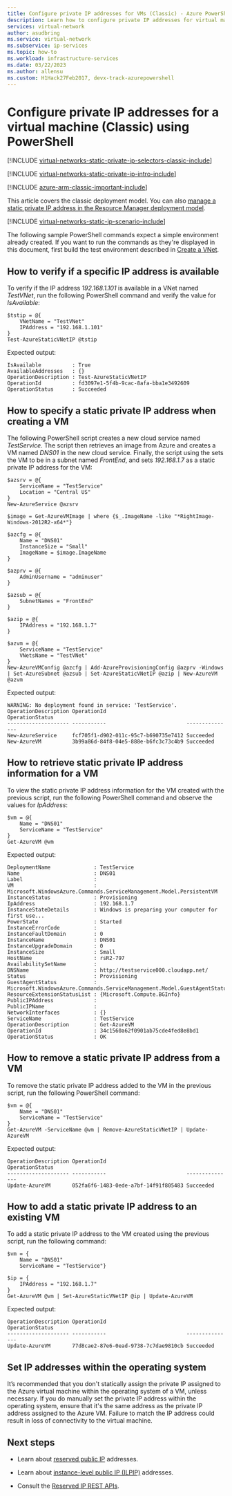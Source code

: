 ```yaml
---
title: Configure private IP addresses for VMs (Classic) - Azure PowerShell
description: Learn how to configure private IP addresses for virtual machines (Classic) using PowerShell.
services: virtual-network
author: asudbring
ms.service: virtual-network
ms.subservice: ip-services
ms.topic: how-to
ms.workload: infrastructure-services
ms.date: 03/22/2023
ms.author: allensu
ms.custom: H1Hack27Feb2017, devx-track-azurepowershell
---
```


# Configure private IP addresses for a virtual machine (Classic) using PowerShell

[!INCLUDE [virtual-networks-static-private-ip-selectors-classic-include](../../../includes/virtual-networks-static-private-ip-selectors-classic-include.md)]

[!INCLUDE [virtual-networks-static-private-ip-intro-include](../../../includes/virtual-networks-static-private-ip-intro-include.md)]

[!INCLUDE [azure-arm-classic-important-include](../../../includes/azure-arm-classic-important-include.md)]

This article covers the classic deployment model. You can also [manage a static private IP address in the Resource Manager deployment model](virtual-networks-static-private-ip-arm-ps.md).

[!INCLUDE [virtual-networks-static-ip-scenario-include](../../../includes/virtual-networks-static-ip-scenario-include.md)]

The following sample PowerShell commands expect a simple environment already created. If you want to run the commands as they're displayed in this document, first build the test environment described in [Create a VNet](/previous-versions/azure/virtual-network/virtual-networks-create-vnet-classic-netcfg-ps).

## How to verify if a specific IP address is available

To verify if the IP address *192.168.1.101* is available in a VNet named *TestVNet*, run the following PowerShell command and verify the value for *IsAvailable*:

```azurepowershell
$tstip = @{
    VNetName = "TestVNet"
    IPAddress = "192.168.1.101"
}
Test-AzureStaticVNetIP @tstip

```

Expected output:

```output
IsAvailable          : True
AvailableAddresses   : {}
OperationDescription : Test-AzureStaticVNetIP
OperationId          : fd3097e1-5f4b-9cac-8afa-bba1e3492609
OperationStatus      : Succeeded
```

## How to specify a static private IP address when creating a VM

The following PowerShell script creates a new cloud service named *TestService*. The script then retrieves an image from Azure and creates a VM named *DNS01* in the new cloud service. Finally, the script using the sets the VM to be in a subnet named *FrontEnd*, and sets *192.168.1.7* as a static private IP address for the VM:


```azurepowershell
$azsrv = @{
    ServiceName = "TestService"
    Location = "Central US"
}
New-AzureService @azsrv

$image = Get-AzureVMImage | where {$_.ImageName -like "*RightImage-Windows-2012R2-x64*"}

$azcfg = @{
    Name = "DNS01"
    InstanceSize = "Small"
    ImageName = $image.ImageName
}

$azprv = @{
    AdminUsername = "adminuser"
}

$azsub = @{
    SubnetNames = "FrontEnd"
}

$azip = @{
    IPAddress = "192.168.1.7"
}

$azvm = @{
    ServiceName = "TestService"
    VNetsName = "TestVNet"
}
New-AzureVMConfig @azcfg | Add-AzureProvisioningConfig @azprv -Windows | Set-AzureSubnet @azsub | Set-AzureStaticVNetIP @azip | New-AzureVM @azvm
```

Expected output:

```output
WARNING: No deployment found in service: 'TestService'.
OperationDescription OperationId                          OperationStatus
-------------------- -----------                          ---------------
New-AzureService     fcf705f1-d902-011c-95c7-b690735e7412 Succeeded      
New-AzureVM          3b99a86d-84f8-04e5-888e-b6fc3c73c4b9 Succeeded  
```

## How to retrieve static private IP address information for a VM

To view the static private IP address information for the VM created with the previous script, run the following PowerShell command and observe the values for *IpAddress*:

```azurepowershell
$vm = @{
    Name = "DNS01"
    ServiceName = "TestService"
}
Get-AzureVM @vm
```

Expected output:

```output
DeploymentName              : TestService
Name                        : DNS01
Label                       : 
VM                          : Microsoft.WindowsAzure.Commands.ServiceManagement.Model.PersistentVM
InstanceStatus              : Provisioning
IpAddress                   : 192.168.1.7
InstanceStateDetails        : Windows is preparing your computer for first use...
PowerState                  : Started
InstanceErrorCode           : 
InstanceFaultDomain         : 0
InstanceName                : DNS01
InstanceUpgradeDomain       : 0
InstanceSize                : Small
HostName                    : rsR2-797
AvailabilitySetName         : 
DNSName                     : http://testservice000.cloudapp.net/
Status                      : Provisioning
GuestAgentStatus            : Microsoft.WindowsAzure.Commands.ServiceManagement.Model.GuestAgentStatus
ResourceExtensionStatusList : {Microsoft.Compute.BGInfo}
PublicIPAddress             : 
PublicIPName                : 
NetworkInterfaces           : {}
ServiceName                 : TestService
OperationDescription        : Get-AzureVM
OperationId                 : 34c1560a62f0901ab75cde4fed8e8bd1
OperationStatus             : OK
```

## How to remove a static private IP address from a VM

To remove the static private IP address added to the VM in the previous script, run the following PowerShell command:

```azurepowershell
$vm = @{
    Name = "DNS01"
    ServiceName = "TestService"
}
Get-AzureVM -ServiceName @vm | Remove-AzureStaticVNetIP | Update-AzureVM
```

Expected output:

```output
OperationDescription OperationId                          OperationStatus
-------------------- -----------                          ---------------
Update-AzureVM       052fa6f6-1483-0ede-a7bf-14f91f805483 Succeeded
```

## How to add a static private IP address to an existing VM

To add a static private IP address to the VM created using the previous script, run the following command:

```azurepowershell
$vm = {
    Name = "DNS01"
    ServiceName = "TestService"}

$ip = {
    IPAddress = "192.168.1.7"
}
Get-AzureVM @vm | Set-AzureStaticVNetIP @ip | Update-AzureVM
```

Expected output:

```output
OperationDescription OperationId                          OperationStatus
-------------------- -----------                          ---------------
Update-AzureVM       77d8cae2-87e6-0ead-9738-7c7dae9810cb Succeeded 
```

## Set IP addresses within the operating system

It’s recommended that you don't statically assign the private IP assigned to the Azure virtual machine within the operating system of a VM, unless necessary. If you do manually set the private IP address within the operating system, ensure that it's the same address as the private IP address assigned to the Azure VM. Failure to match the IP address could result in loss of connectivity to the virtual machine.

## Next steps

* Learn about [reserved public IP](/previous-versions/azure/virtual-network/virtual-networks-reserved-public-ip) addresses.

* Learn about [instance-level public IP (ILPIP)](/previous-versions/azure/virtual-network/virtual-networks-instance-level-public-ip) addresses.

* Consult the [Reserved IP REST APIs](/previous-versions/azure/reference/dn722420(v=azure.100)).

